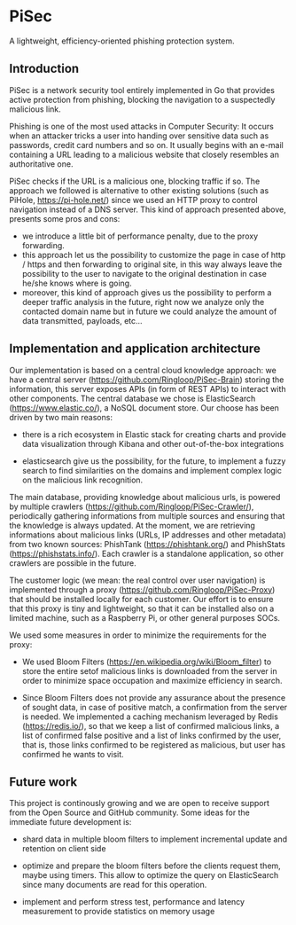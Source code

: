 # PiSec
A lightweight, efficiency-oriented phishing protection system.

## Introduction
PiSec is a network security tool entirely implemented in Go that provides active protection from phishing, blocking the navigation to a suspectedly malicious link.

Phishing is one of the most used attacks in Computer Security: It occurs when an attacker tricks a user into handing over sensitive data such as passwords, credit card numbers and so on.
It usually begins with an e-mail containing a URL leading to a malicious website that closely resembles an authoritative one.

PiSec checks if the URL is a malicious one, blocking traffic if so. The approach we followed is alternative to other existing solutions (such as PiHole, https://pi-hole.net/) since we used an HTTP proxy to control navigation instead of a DNS server.
This kind of approach presented above, presents some pros and cons:

- we introduce a little bit of performance penalty, due to the proxy forwarding.
- this approach let us the possibility to customize the page in case of http / https and then forwarding to original site, in this way always leave the possibility to the user to navigate to the original destination in case he/she knows where is going.
- moreover, this kind of approach gives us the possibility to perform a deeper traffic analysis in the future, right now we analyze only the contacted domain name but in future we could analyze the amount of data transmitted, payloads, etc...

## Implementation and application architecture

Our implementation is based on a central cloud knowledge approach: we have a central server (https://github.com/Ringloop/PiSec-Brain) storing the information, this server exposes APIs (in form of REST APIs) to interact with other components. 
The central database we chose is ElasticSearch (https://www.elastic.co/), a NoSQL document store. Our choose has been driven by two main reasons: 

- there is a rich ecosystem in Elastic stack for creating charts and provide data visualization through  Kibana and other out-of-the-box integrations

- elasticsearch give us the possibility, for the future, to implement a fuzzy search to find similarities on the domains and implement complex logic on the malicious link recognition.

The main database, providing knowledge about malicious urls, is powered by multiple crawlers (https://github.com/Ringloop/PiSec-Crawler/), periodically gathering informations from multiple sources and ensuring that the knowledge is always updated. At the moment, we are retrieving informations about malicious links (URLs, IP addresses and other metadata) from two known sources: PhishTank (https://phishtank.org/) and PhishStats (https://phishstats.info/). Each crawler is a standalone application, so other crawlers are possible in the future.

The customer logic (we mean: the real control over user navigation) is implemented through a proxy (https://github.com/Ringloop/PiSec-Proxy) that should be installed locally for each customer. Our effort is to ensure that this proxy is tiny and lightweight, so that it can be installed also on a limited machine, such as a Raspberry Pi, or other general purposes SOCs.

We used some measures in order to minimize the requirements for the proxy: 

- We used Bloom Filters (https://en.wikipedia.org/wiki/Bloom_filter) to store the entire setof malicious links is downloaded from the server in order to minimize space occupation and maximize efficiency in search. 

- Since Bloom Filters does not provide any assurance about the presence of sought data, in case of positive match, a confirmation from the server is needed. We implemented a caching mechanism leveraged by Redis (https://redis.io/), so that we keep a list of confirmed malicious links, a list of confirmed false positive and a list of links confirmed by the user, that is, those links confirmed to be registered as malicious, but user has confirmed he wants to visit. 

## Future work

This project is continously growing and we are open to receive support from the Open Source and GitHub community. Some ideas for the immediate future development is: 

- shard data in multiple bloom filters to implement incremental update and retention on client side

- optimize and prepare the bloom filters before the clients request them, maybe using timers. This allow to optimize the query on ElasticSearch since many documents are read for this operation.

- implement and perform stress test, performance and latency measurement to provide statistics on memory usage



